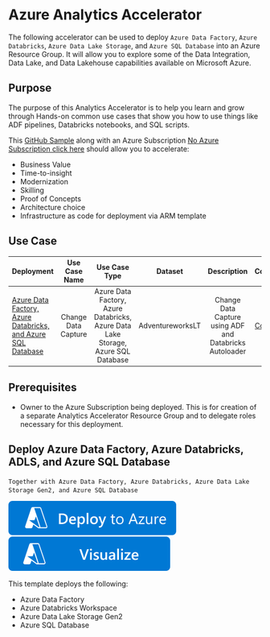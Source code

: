 # Azure Analytics Accelerator

The following accelerator can be used to deploy `Azure Data Factory`, `Azure Databricks`, `Azure Data Lake Storage`, and `Azure SQL Database` into an Azure Resource Group.  It will allow you to explore some of the Data Integration, Data Lake, and Data Lakehouse capabilities available on Microsoft Azure.  

## Purpose

The purpose of this Analytics Accelerator is to help you learn and grow through Hands-on common use cases that show you how to use things like ADF pipelines, Databricks notebooks, and SQL scripts.

This [GitHub Sample](https://github.com/Azure/Azure-DataFactory/tree/main/SamplesV2/ChangeDataCapture) along with an Azure Subscription [No Azure Subscription click here](https://azure.microsoft.com/en-us/free/) should allow you to accelerate:

* Business Value
* Time-to-insight
* Modernization
* Skilling
* Proof of Concepts
* Architecture choice
* Infrastructure as code for deployment via ARM template

## Use Case

| Deployment | Use Case Name | Use Case Type | Dataset | Description | Code | Instruction Steps |
| :------------- | :----------: | :----------: | :----------: | :----------: | :----------: | :----------: |
| [Azure Data Factory, Azure Databricks, and Azure SQL Database](https://github.com/Azure/Azure-DataFactory/tree/main/SamplesV2/ChangeDataCapture#deploy-azure-datafactory-azure-databricks-and-azure-sql-database) | Change Data Capture | Azure Data Factory, Azure Databricks, Azure Data Lake Storage, Azure SQL Database | AdventureworksLT | Change Data Capture using ADF and Databricks Autoloader | [Code](https://github.com/Azure/Azure-DataFactory/tree/main/SamplesV2/ChangeDataCapture/usecases/cdc/code) | [Steps](https://github.com/Azure/Azure-DataFactory/tree/main/SamplesV2/ChangeDataCapture/usecases/cdc/steps/usecasesteps.md) |

## Prerequisites

- Owner to the Azure Subscription being deployed. This is for creation of a separate Analytics Accelerator Resource Group and to delegate roles necessary for this deployment.

## Deploy Azure Data Factory, Azure Databricks, ADLS, and Azure SQL Database

`Together with Azure Data Factory, Azure Databricks, Azure Data Lake Storage Gen2, and Azure SQL Database`

[![Deploy To Azure](https://raw.githubusercontent.com/Azure/azure-quickstart-templates/master/1-CONTRIBUTION-GUIDE/images/deploytoazure.svg?sanitize=true)](https://portal.azure.com/#create/Microsoft.Template/uri/https%3A%2F%2Fraw.githubusercontent.com%2FAzure%2FAzure-DataFactory%2Fmain%2FSamplesV2%2FChangeDataCapture%2Fworkspace%2Fadb-workspace%2Fazuredeploy.json) [![Visualize](https://raw.githubusercontent.com/Azure/azure-quickstart-templates/master/1-CONTRIBUTION-GUIDE/images/visualizebutton.svg?sanitize=true)](http://armviz.io/#/?load=https%3A%2F%2Fraw.githubusercontent.com%2FAzure%2FAzure-DataFactory%2Fmain%2FSamplesV2%2FChangeDataCapture%2Fworkspace%2Fadb-workspace%2Fazuredeploy.json)

This template deploys the following:

- Azure Data Factory
- Azure Databricks Workspace
- Azure Data Lake Storage Gen2
- Azure SQL Database

